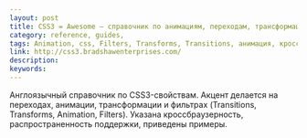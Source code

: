 ```yaml
---
layout: post
title: CSS3 = Awesome — справочник по анимациям, переходам, трансформациям и фильтрам (англ.)
category: reference, guides, 
tags: Animation, css, Filters, Transforms, Transitions, анимация, кроссбраузерность, переход, поддержка, трансформация, фильтр, 
link: http://css3.bradshawenterprises.com/
description: 
keywords: 
---
```


<p>Англоязычный справочник по CSS3-свойствам. Акцент делается на переходах, анимации, трансформации и фильтрах (Transitions, Transforms, Animation, Filters). Указана кроссбраузерность, распространенность поддержки, приведены примеры.</p>
